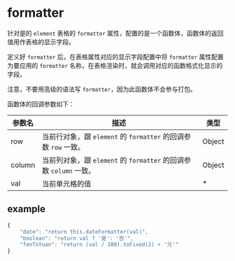 # formatter

针对是的 `element` 表格的 `formatter` 属性，配置的是一个函数体，函数体的返回值用作表格的显示字段。

定义好 `formatter` 后，在表格属性对应的显示字段配置中将 `formatter` 属性配置为要应用的 `formatter` 名称，在表格渲染时，就会调用对应的函数格式化显示的字段。

注意，不要用高级的语法写 `formatter`，因为此函数体不会参与打包。

函数体的回调参数如下：

| 参数名    | 描述                                       | 类型     |
| ------ | ---------------------------------------- | ------ |
| row    | 当前行对象，跟 `element` 的 `formatter` 的回调参数 `row` 一致。 | Object |
| column | 当前列对象，跟 `element` 的 `formatter` 的回调参数 `column` 一致。 | Object |
| val    | 当前单元格的值                                  | *      |

## example	

```javascript
{
    "date": "return this.dateFormatter(val)",
    "boolean": "return val ? '是': '否'",
    "fenToYuan": "return (val / 100).toFixed(2) + '元'"
}
```

